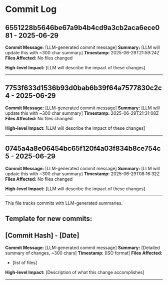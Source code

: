 # Commit Log


## 6551228b5646be67a9b4b4cd9a3cb2aca6ece081 - 2025-06-29
**Commit Message:** [LLM-generated commit message]
**Summary:** [LLM will update this with ~300 char summary]
**Timestamp:** 2025-06-29T21:59:24Z
**Files Affected:** 
No files changed

**High-level Impact:**
[LLM will describe the impact of these changes]

---

## 7753f633d1536b93d0bab6b39f64a7577830c2c4 - 2025-06-29
**Commit Message:** [LLM-generated commit message]
**Summary:** [LLM will update this with ~300 char summary]
**Timestamp:** 2025-06-29T21:31:08Z
**Files Affected:** 
No files changed

**High-level Impact:**
[LLM will describe the impact of these changes]

---

## 0745a4a8e06454bc65f120f4a03f834b8ce754c5 - 2025-06-29
**Commit Message:** [LLM-generated commit message]
**Summary:** [LLM will update this with ~300 char summary]
**Timestamp:** 2025-06-29T08:16:32Z
**Files Affected:** 
No files changed

**High-level Impact:**
[LLM will describe the impact of these changes]

---
This file tracks commits with LLM-generated summaries.

## Template for new commits:
## [Commit Hash] - [Date]
**Commit Message:** [LLM-generated commit message]
**Summary:** [Detailed summary of changes, ~300 chars]
**Timestamp:** [ISO format]
**Files Affected:** 
- [list of files]

**High-level Impact:**
[Description of what this change accomplishes]

---
